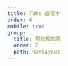 ```yaml
---
title: Tabs 选项卡
order: 6
mobile: true
group:
  title: 导航和布局
  order: 2
  path: navlayout
---
```


<code src="../demo/Tabs.tsx"></code>
<API src="../src/Tabs.tsx"></API>
